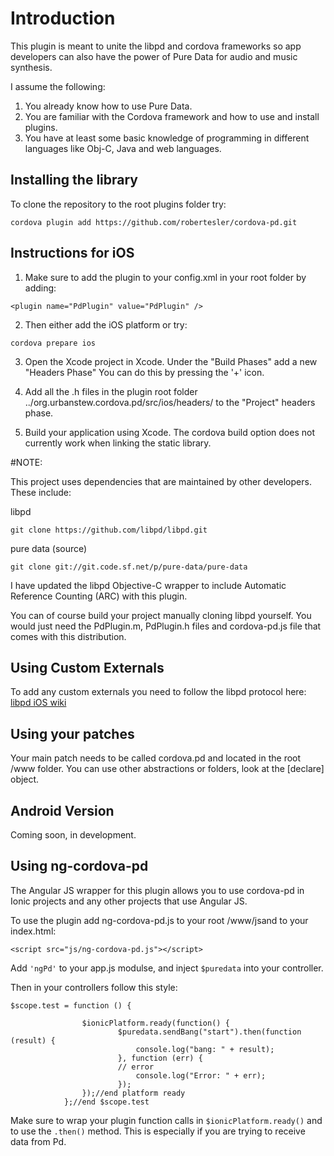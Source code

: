 # Introduction
This plugin is meant to unite the libpd and cordova frameworks so app developers can 
also have the power of Pure Data for audio and music synthesis.  

I assume the following:
1) You already know how to use Pure Data.
2) You are familiar with the Cordova framework and how to use and install plugins.
3) You have at least some basic knowledge of programming in different languages like Obj-C, Java and web languages.
 
## Installing the library

To clone the repository to the root plugins folder try:
```
cordova plugin add https://github.com/robertesler/cordova-pd.git
```
## Instructions for iOS
1) Make sure to add the plugin to your config.xml in your root folder by adding:
```
<plugin name="PdPlugin" value="PdPlugin" />
```
2) Then either add the iOS platform or try:
```
cordova prepare ios
```

3) Open the Xcode project in Xcode. Under the "Build Phases" add a new "Headers Phase"
 You can do this by pressing the '+' icon.

4) Add all the .h files in the plugin root folder ../org.urbanstew.cordova.pd/src/ios/headers/
  to the "Project" headers phase.

5) Build your application using Xcode.  The cordova build option does not currently work when
  linking the static library.

#NOTE:

 This project uses dependencies that are maintained by other developers.  These include:

libpd 
```
git clone https://github.com/libpd/libpd.git
```
pure data (source)
```
git clone git://git.code.sf.net/p/pure-data/pure-data
```
I have updated the libpd Objective-C wrapper to include Automatic Reference Counting (ARC) with 
this plugin. 

You can of course build your project manually cloning libpd yourself.  You would just need the 
PdPlugin.m, PdPlugin.h files and cordova-pd.js file that comes with this distribution.

## Using Custom Externals
To add any custom externals you need to follow the libpd protocol here:
[libpd iOS wiki](https://github.com/libpd/pd-for-ios/wiki/ios) 

## Using your patches
Your main patch needs to be called cordova.pd and located in the root /www folder.  You can use
other abstractions or folders, look at the [declare] object.

## Android Version

Coming soon, in development.

## Using ng-cordova-pd

The Angular JS wrapper for this plugin allows you to use cordova-pd in Ionic
projects and any other projects that use Angular JS.  

To use the plugin add ng-cordova-pd.js to your root /www/jsand  to your index.html:
```
<script src="js/ng-cordova-pd.js"></script>
```
Add ```'ngPd'``` to your app.js modulse, and inject ```$puredata``` into your 
controller. 

Then in your controllers follow this style:
```
$scope.test = function () {
            
                $ionicPlatform.ready(function() {
                        $puredata.sendBang("start").then(function (result) {
                            console.log("bang: " + result);
                        }, function (err) {
                        // error
                            console.log("Error: " + err);
                        });
                });//end platform ready
            };//end $scope.test
```
Make sure to wrap your plugin function calls in ```$ionicPlatform.ready()``` and 
to use the ```.then()``` method.  This is especially if you are trying to receive
data from Pd.  
